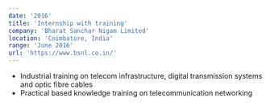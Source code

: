 ```yaml
---
date: '2016'
title: 'Internship with training'
company: 'Bharat Sanchar Nigam Limited'
location: 'Coimbatore, India'
range: 'June 2016'
url: 'https://www.bsnl.co.in/'
---
```


- Industrial training on telecom infrastructure, digital transmission systems and optic fibre cables
- Practical based knowledge training on telecommunication networking
